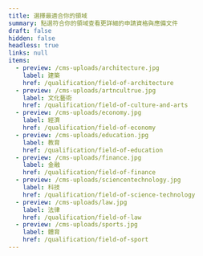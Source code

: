 ```yaml
---
title: 選擇最適合你的領域
summary: 點選符合你的領域查看更詳細的申請資格與應備文件
draft: false
hidden: false
headless: true
links: null
items:
  - preview: /cms-uploads/architecture.jpg
    label: 建築
    href: /qualification/field-of-architecture
  - preview: /cms-uploads/artncultrue.jpg
    label: 文化藝術
    href: /qualification/field-of-culture-and-arts
  - preview: /cms-uploads/economy.jpg
    label: 經濟
    href: /qualification/field-of-economy
  - preview: /cms-uploads/education.jpg
    label: 教育
    href: /qualification/field-of-education
  - preview: /cms-uploads/finance.jpg
    label: 金融
    href: /qualification/field-of-finance
  - preview: /cms-uploads/sciencentechnology.jpg
    label: 科技
    href: /qualification/field-of-science-technology
  - preview: /cms-uploads/law.jpg
    label: 法律
    href: /qualification/field-of-law
  - preview: /cms-uploads/sports.jpg
    label: 體育
    href: /qualification/field-of-sport
---
```

<!-- This text is never used -->
